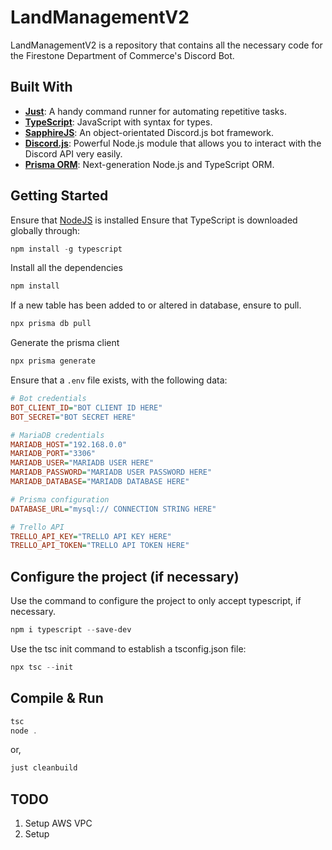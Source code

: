 # LandManagementV2

LandManagementV2 is a repository that contains all the necessary code for the Firestone Department of Commerce's Discord Bot.

## Built With

- **[Just](https://github.com/casey/just)**: A handy command runner for automating repetitive tasks.
- **[TypeScript](https://www.typescriptlang.org/)**: JavaScript with syntax for types.
- **[SapphireJS](https://sapphirejs.dev/)**: An object-orientated Discord.js bot framework.
- **[Discord.js](https://discord.js.org/)**: Powerful Node.js module that allows you to interact with the Discord API very easily.
- **[Prisma ORM](https://www.prisma.io/orm)**: Next-generation Node.js and TypeScript ORM.

## Getting Started

Ensure that [NodeJS](https://nodejs.org/en) is installed
Ensure that TypeScript is downloaded globally through:

```ps1
npm install -g typescript
```

Install all the dependencies

```ps1
npm install
```

If a new table has been added to or altered in database, ensure to pull.

```ps1
npx prisma db pull
```

Generate the prisma client

```ps1
npx prisma generate
```

Ensure that a `.env` file exists, with the following data:

```ini
# Bot credentials
BOT_CLIENT_ID="BOT CLIENT ID HERE"
BOT_SECRET="BOT SECRET HERE"

# MariaDB credentials
MARIADB_HOST="192.168.0.0"
MARIADB_PORT="3306"
MARIADB_USER="MARIADB USER HERE"
MARIADB_PASSWORD="MARIADB USER PASSWORD HERE"
MARIADB_DATABASE="MARIADB DATABASE HERE"

# Prisma configuration
DATABASE_URL="mysql:// CONNECTION STRING HERE"

# Trello API
TRELLO_API_KEY="TRELLO API KEY HERE"
TRELLO_API_TOKEN="TRELLO API TOKEN HERE"
```

## Configure the project (if necessary)

Use the command to configure the project to only accept typescript, if necessary.

```ps1
npm i typescript --save-dev
```

Use the tsc init command to establish a tsconfig.json file:

```ps1
npx tsc --init
```

## Compile & Run

```ps1
tsc
node .
```

or,

```ps1
just cleanbuild
```

## TODO

1. Setup AWS VPC
2. Setup
